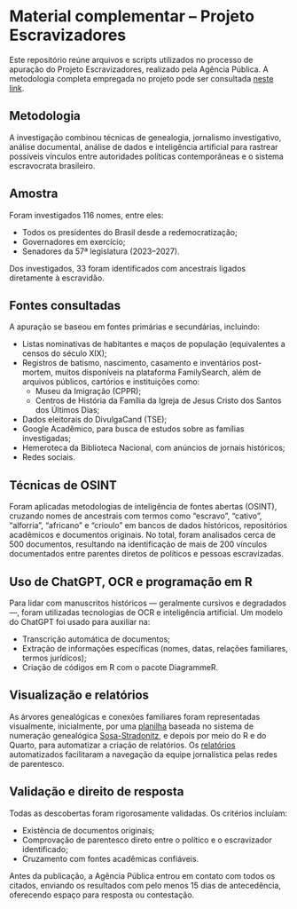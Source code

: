 # Material complementar – Projeto Escravizadores

Este repositório reúne arquivos e scripts utilizados no processo de apuração do Projeto Escravizadores, realizado pela Agência Pública. A metodologia completa empregada no projeto pode ser consultada [neste link](https://apublica.org/2024/11/como-a-publica-descobriu-os-antepassados-que-teriam-escravizados/).

## Metodologia

A investigação combinou técnicas de genealogia, jornalismo investigativo, análise documental, análise de dados e inteligência artificial para rastrear possíveis vínculos entre autoridades políticas contemporâneas e o sistema escravocrata brasileiro.

## Amostra

Foram investigados 116 nomes, entre eles:

- Todos os presidentes do Brasil desde a redemocratização;
- Governadores em exercício;
- Senadores da 57ª legislatura (2023–2027).

Dos investigados, 33 foram identificados com ancestrais ligados diretamente à escravidão.

## Fontes consultadas

A apuração se baseou em fontes primárias e secundárias, incluindo:

- Listas nominativas de habitantes e maços de população (equivalentes a censos do século XIX);
- Registros de batismo, nascimento, casamento e inventários post-mortem, muitos disponíveis na plataforma FamilySearch, além de arquivos públicos, cartórios e instituições como:
  - Museu da Imigração (CPPR);
  - Centros de História da Família da Igreja de Jesus Cristo dos Santos dos Últimos Dias;
- Dados eleitorais do DivulgaCand (TSE);
- Google Acadêmico, para busca de estudos sobre as famílias investigadas;
- Hemeroteca da Biblioteca Nacional, com anúncios de jornais históricos;
- Redes sociais.

## Técnicas de OSINT

Foram aplicadas metodologias de inteligência de fontes abertas (OSINT), cruzando nomes de ancestrais com termos como “escravo”, “cativo”, “alforria”, “africano” e “crioulo” em bancos de dados históricos, repositórios acadêmicos e documentos originais. No total, foram analisados cerca de 500 documentos, resultando na identificação de mais de 200 vínculos documentados entre parentes diretos de políticos e pessoas escravizadas.

## Uso de ChatGPT, OCR e programação em R

Para lidar com manuscritos históricos — geralmente cursivos e degradados —, foram utilizadas tecnologias de OCR e inteligência artificial. Um modelo do ChatGPT foi usado para auxiliar na:

- Transcrição automática de documentos;
- Extração de informações específicas (nomes, datas, relações familiares, termos jurídicos);
- Criação de códigos em R com o pacote DiagrammeR.

## Visualização e relatórios

As árvores genealógicas e conexões familiares foram representadas visualmente, inicialmente, por uma [planilha](https://github.com/apublica/projeto-escravizadores/blob/main/Template%20Sosa-Stradonitz.xlsx) baseada no sistema de numeração genealógica [Sosa-Stradonitz](https://docs.ancestris.org/books/user-guide/page/generate-sosa-numbers), e depois por meio do R e do Quarto, para automatizar a criação de relatórios. Os [relatórios](https://github.com/apublica/projeto-escravizadores/blob/main/template_relatorio.qmd) automatizados facilitaram a navegação da equipe jornalística pelas redes de parentesco.

## Validação e direito de resposta

Todas as descobertas foram rigorosamente validadas. Os critérios incluíam:

- Existência de documentos originais;
- Comprovação de parentesco direto entre o político e o escravizador identificado;
- Cruzamento com fontes acadêmicas confiáveis.

Antes da publicação, a Agência Pública entrou em contato com todos os citados, enviando os resultados com pelo menos 15 dias de antecedência, oferecendo espaço para resposta ou contestação.

